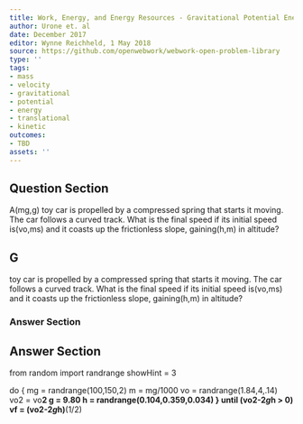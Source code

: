 ```yaml
---
title: Work, Energy, and Energy Resources - Gravitational Potential Energy
author: Urone et. al
date: December 2017
editor: Wynne Reichheld, 1 May 2018
source: https://github.com/openwebwork/webwork-open-problem-library
type: ''
tags:
- mass
- velocity
- gravitational
- potential
- energy
- translational
- kinetic
outcomes:
- TBD
assets: ''
---
```


## Question Section 

A(mg,g) toy car is propelled by a compressed spring that starts it moving. The car follows a curved track. What is the final speed if its initial speed is(vo,ms) and it coasts up the frictionless slope, gaining(h,m) in altitude?

## G
toy car is propelled by a compressed spring that starts it moving. The car follows a curved track. What is the final speed if its initial speed is(vo,ms) and it coasts up the frictionless slope, gaining(h,m) in altitude?
### Answer Section


## Answer Section

from random import randrange
showHint = 3

do {
mg = randrange(100,150,2)
m = mg/1000
vo = randrange(1.84,4,.14)
vo2 = vo**2
g = 9.80
h = randrange(0.104,0.359,0.034)
} until (vo2-2*g*h > 0)
vf = (vo2-2*g*h)**(1/2)